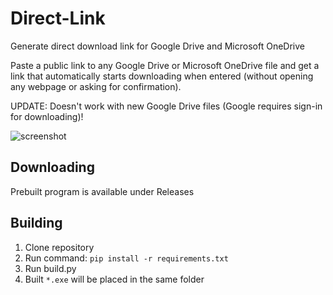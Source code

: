 # Direct-Link
Generate direct download link for Google Drive and Microsoft OneDrive

Paste a public link to any Google Drive or Microsoft OneDrive file and get a link that automatically starts downloading when entered (without opening any webpage or asking for confirmation). 

UPDATE: Doesn't work with new Google Drive files (Google requires sign-in for downloading)!


![screenshot](https://user-images.githubusercontent.com/40371578/190020479-b7a0e1f2-5377-4736-84ba-e412543422f7.png)


## Downloading
Prebuilt program is available under Releases

## Building
1. Clone repository
2. Run command: `pip install -r requirements.txt`
3. Run build.py
4. Built `*.exe` will be placed in the same folder